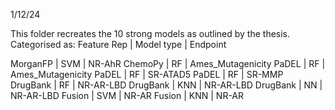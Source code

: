 1/12/24 

This folder recreates the 10 strong models as outlined by the thesis.
Categorised as: Feature Rep | Model type | Endpoint

MorganFP | SVM | NR-AhR
ChemoPy | RF | Ames_Mutagenicity
PaDEL | RF | Ames_Mutagenicity
PaDEL | RF | SR-ATAD5
PaDEL | RF | SR-MMP
DrugBank | RF | NR-AR-LBD
DrugBank | KNN | NR-AR-LBD
DrugBank | NN | NR-AR-LBD
Fusion | SVM | NR-AR
Fusion | KNN | NR-AR
